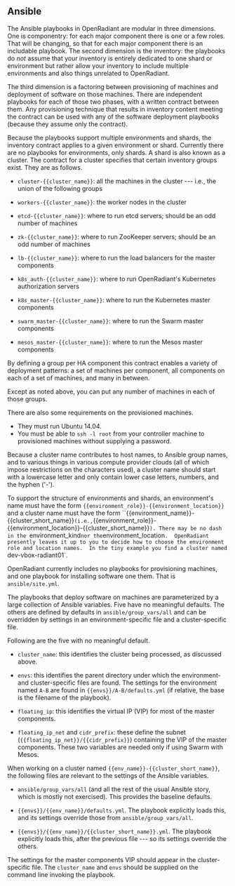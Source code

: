## Ansible

The Ansible playbooks in OpenRadiant are modular in three dimensions.
One is componentry: for each major component there is one or a few
roles.  That will be changing, so that for each major component there
is an includable playbook.  The second dimension is the inventory: the
playbooks do *not* assume that your inventory is entirely dedicated to
one shard or environment but rather allow your inventory to include
multiple environments and also things unrelated to OpenRadiant.

The third dimension is a factoring between provisioning of machines
and deployment of software on those machines.  There are independent
playbooks for each of those two phases, with a written contract
between them.  Any provisioning technique that results in inventory
content meeting the contract can be used with any of the software
deployment playbooks (because they assume only the contract).

Because the playbooks support multiple environments and shards, the
inventory contract applies to a given environment or shard.  Currently
there are no playbooks for environments, only shards.  A shard is also
known as a cluster.  The contract for a cluster specifies that certain
inventory groups exist.  They are as follows.

* `cluster-{{cluster_name}}`: all the machines in the cluster ---
  i.e., the union of the following groups

* `workers-{{cluster_name}}`: the worker nodes in the cluster

* `etcd-{{cluster_name}}`: where to run etcd servers; should be an odd
  number of machines

* `zk-{{cluster_name}}`: where to run ZooKeeper servers; should be an
  odd number of machines

* `lb-{{cluster_name}}`: where to run the load balancers for the master
  components

* `k8s_auth-{{cluster_name}}`: where to run OpenRadiant's Kubernetes
  authorization servers

* `k8s_master-{{cluster_name}}`: where to run the Kubernetes master
  components

* `swarm_master-{{cluster_name}}`: where to run the Swarm master components

* `mesos_master-{{cluster_name}}`: where to run the Mesos master components

By defining a group per HA component this contract enables a variety
of deployment patterns: a set of machines per component, all
components on each of a set of machines, and many in between.

Except as noted above, you can put any number of machines in each of
those groups.

There are also some requirements on the provisioned machines.
* They must run Ubuntu 14.04.
* You must be able to `ssh -l root` from your controller machine to provisioned machines without supplying a password.

Because a cluster name contributes to host names, to Ansible group
names, and to various things in various compute provider clouds (all
of which impose restrictions on the characters used), a cluster name
should start with a lowercase letter and only contain lower case
letters, numbers, and the hyphen ('-').

To support the structure of environments and shards, an environment's
name must have the form
`{{environment_role}}-{{environment_location}}` and a cluster name
must have the form ``{{environment_name}}-{{cluster_short_name}}`
(i.e.,
`{{environment_role}}-{{environment_location}}-{{cluster_short_name}}`).
There may be no dash in the `environment_kind` nor the
`environment_location`.  OpenRadiant presently leaves it up to you to
decide how to choose the environment role and location names.  In the
tiny example you find a cluster named `dev-vbox-radiant01`.

OpenRadiant currently includes no playbooks for provisioning machines,
and one playbook for installing software one them.  That is
`ansible/site.yml`.

The playbooks that deploy software on machines are parameterized by a
large collection of Ansible variables.  Five have no meaningful
defaults.  The others are defined by defaults in
`ansible/group_vars/all` and can be overridden by settings in an
environment-specific file and a cluster-specific file.

Following are the five with no meaningful default.

* `cluster_name`: this identifies the cluster being processed, as
  discussed above.

* `envs`: this identifies the parent directory under which the
  environment- and cluster-specific files are found.  The settings for
  the environment named `A-B` are found in `{{envs}}/A-B/defaults.yml`
  (if relative, the base is the filename of the playbook).

* `floating_ip`: this identifies the virtual IP (VIP) for most of the
  master components.

* `floating_ip_net` and `cidr_prefix`: these define the subnet
  (`{{floating_ip_net}}/{{cidr_prefix}}`) containing the VIP of the
  master components.  These two variables are needed only if using
  Swarm with Mesos.


When working on a cluster named `{{env_name}}-{{cluster_short_name}}`,
the following files are relevant to the settings of the Ansible
variables.

* `ansible/group_vars/all` (and all the rest of the usual Ansible
  story, which is mostly not exercised).  This provides the baseline
  defaults.

* `{{envs}}/{{env_name}}/defaults.yml`.  The playbook explicitly loads
  this, and its settings override those from `ansible/group_vars/all`.

* `{{envs}}/{{env_name}}/{{cluster_short_name}}.yml`.  The playbook
  explicitly loads this, after the previous file --- so its settings
  override the others.

The settings for the master components VIP should appear in the
cluster-specific file.  The `cluster_name` and `envs` should be
supplied on the command line invoking the playbook.


